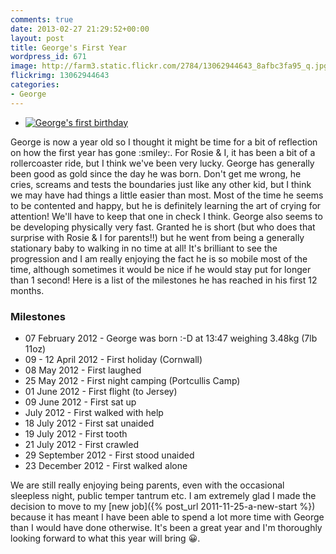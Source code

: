 ```yaml
---
comments: true
date: 2013-02-27 21:29:52+00:00
layout: post
title: George's First Year
wordpress_id: 671
image: http://farm3.static.flickr.com/2784/13062944643_8afbc3fa95_q.jpg
flickrimg: 13062944643
categories:
- George
---
```


<ul class="flickr image alignleft">
  <li>
    <a title="George's first birthday" href="http://farm3.static.flickr.com/2784/13062944643_8afbc3fa95_b.jpg">
      <img src="http://farm3.static.flickr.com/2784/13062944643_8afbc3fa95_q.jpg" alt="George's first birthday">
    </a>
    <a title="View on Flickr" href="http://www.flickr.com/photos/richard-perry/13062944643/" class="flickrlink"> </a>
  </li>
</ul>
George is now a year old so I thought it might be time for a bit of reflection on how the first year
has gone :smiley:. For Rosie & I, it has been a bit of a rollercoaster ride, but I think we've been
very lucky. George has generally been good as gold since the day he was born. Don't get me wrong, he
cries, screams and tests the boundaries just like any other kid, but I think we may have had things
a little easier than most. Most of the time he seems to be contented and happy, but he is definitely
learning the art of crying for attention! We'll have to keep that one in check I think. George also
seems to be developing physically very fast. Granted he is short (but who does that surprise with
Rosie & I for parents!!) but he went from being a generally stationary baby to walking in no time at
all! It's brilliant to see the progression and I am really enjoying the fact he is so mobile most of
the time, although sometimes it would be nice if he would stay put for longer than 1 second! Here is
a list of the milestones he has reached in his first 12 months.

### Milestones
	
  * 07 February 2012 - George was born :-D at 13:47 weighing 3.48kg (7lb 11oz)
  * 09 - 12 April 2012 - First holiday (Cornwall)
  * 08 May 2012 - First laughed
  * 25 May 2012 - First night camping (Portcullis Camp)
  * 01 June 2012 - First flight (to Jersey)
  * 09 June 2012 - First sat up
  * July 2012 - First walked with help
  * 18 July 2012 - First sat unaided
  * 19 July 2012 - First tooth
  * 21 July 2012 - First crawled
  * 29 September 2012 - First stood unaided
  * 23 December 2012 - First walked alone

We are still really enjoying being parents, even with the occasional sleepless night, public temper
tantrum etc. I am extremely glad I made the decision to move to my [new job]({% post_url 2011-11-25-a-new-start %})
because it has meant I have been able to spend a lot more time with George than I would have done
otherwise. It's been a great year and I'm thoroughly looking forward to what this year will bring
:grinning:.
